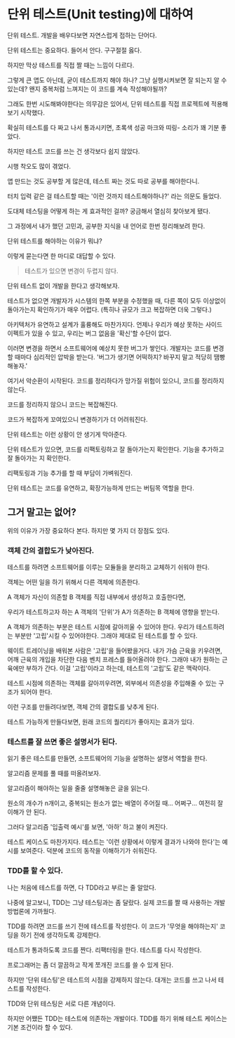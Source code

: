 # 단위 테스트(Unit testing)에 대하여

단위 테스트. 
개발을 배우다보면 자연스럽게 접하는 단어다. 

단위 테스트는 중요하다. 들어서 안다. 구구절절 옳다.

하지만 막상 테스트를 직접 짤 때는 느낌이 다르다. 

그렇게 큰 앱도 아닌데, 굳이 테스트까지 해야 하나?
그냥 실행시켜보면 잘 되는지 알 수 있는데? 
왠지 중복처럼 느껴지는 이 코드를 계속 작성해야될까?

그래도 한번 시도해봐야한다는 의무감은 있어서,
단위 테스트를 직접 프로젝트에 적용해보기 시작했다. 

확실히 테스트를 다 짜고 나서 통과시키면, 
초록색 성공 마크와 띠링- 소리가 꽤 기분 좋았다.

하지만 테스트 코드를 쓰는 건 생각보다 쉽지 않았다. 

시행 착오도 많이 겪었다. 

앱 만드는 것도 공부할 게 많은데,
테스트 짜는 것도 따로 공부를 해야한다니.

터치 입력 같은 걸 테스트할 때는
'이런 것까지 테스트해야하나?' 라는 의문도 들었다.

도대체 테스팅을 어떻게 하는 게 효과적인 걸까? 
궁금해서 열심히 찾아보게 됐다.

그 과정에서 내가 했던 고민과, 
공부한 지식을 내 언어로 한번 정리해보려 한다.

단위 테스트를 해야하는 이유가 뭐냐?

이렇게 묻는다면 한 마디로 대답할 수 있다. 

> 테스트가 있으면 변경이 두렵지 않다.

단위 테스트 없이 개발을 한다고 생각해보자. 

테스트가 없으면 개발자가 시스템의 한쪽 부분을 수정했을 때, 
다른 쪽이 모두 이상없이 돌아가는지 확인하기가 매우 어렵다. 
(특히나 규모가 크고 복잡하면 더욱 그렇다.) 

아키텍처가 유연하고 설계가 훌륭해도 마찬가지다. 
언제나 우리가 예상 못하는 사이드 이펙트가 있을 수 있고,
우리는 버그 없음을 '확신'할 수단이 없다.

이러면 변경을 하면서 소프트웨어에 예상치 못한 버그가 쌓인다. 
개발자는 코드를 변경할 때마다 심리적인 압박을 받는다. 
'버그가 생기면 어떡하지? 바꾸지 말고 적당히 땜빵해놓자.'

여기서 악순환이 시작된다. 
코드를 정리하다가 망가질 위험이 있으니, 
코드를 정리하지 않는다. 

코드를 정리하지 않으니 
코드는 복잡해진다. 

코드가 복잡하게 꼬여있으니 
변경하기가 더 어려워진다. 

단위 테스트는 이런 상황이 안 생기게 막아준다.

단위 테스트가 있으면, 
코드를 리팩토링하고 잘 돌아가는지 확인한다.
기능을 추가하고 잘 돌아가는 지 확인한다. 

리팩토링과 기능 추가를 할 때 부담이 가벼워진다.

단위 테스트는 코드를 유연하고, 
확장가능하게 만드는 버팀목 역할을 한다.

## 그거 말고는 없어?

위의 이유가 가장 중요하다 본다. 하지만 몇 가지 더 장점도 있다.

### 객체 간의 결합도가 낮아진다. 

테스트를 하려면 소프트웨어를 이루는 모듈들을 분리하고 교체하기 쉬워야 한다. 

객체는 어떤 일을 하기 위해서 다른 객체에 의존한다.

A 객체가 자신이 의존할 B 객체를 직접 내부에서 생성하고 호출한다면,

우리가 테스트하고자 하는 A 객체의 '단위'가 A가 의존하는 B 객체에 영향을 받는다.

A 객체가 의존하는 부분은 테스트 시점에 갈아끼울 수 있어야 한다. 우리가 테스트하려는 부분만 '고립'시킬 수 있어야한다. 그래야 제대로 된 테스트를 할 수 있다.

웨이트 트레이닝을 배워본 사람은 '고립'을 들어봤을거다. 내가 가슴 근육을 키우려면, 어깨 근육의 개입을 차단한 다음 벤치 프레스를 들어올려야 한다. 
그래야 내가 원하는 근육에만 부하가 간다. 이걸 '고립'이라고 하는데, 테스트의 '고립'도 같은 맥락이다. 

테스트 시점에 의존하는 객체를 갈아끼우려면, 외부에서 의존성을 주입해줄 수 있는 구조가 되어야 한다. 

이런 구조를 만들려다보면, 객체 간의 결합도를 낮추게 된다. 

테스트 가능하게 만들다보면, 원래 코드의 퀄리티가 좋아지는 효과가 있다.

### 테스트를 잘 쓰면 좋은 설명서가 된다.

읽기 좋은 테스트를 만들면, 소프트웨어의 기능을 설명하는 설명서 역할을 한다.

알고리즘 문제를 풀 때를 떠올려보자. 

알고리즘이 해야하는 일을 줄줄 설명해놓은 글을 읽는다. 

원소의 개수가 n개이고, 중복되는 원소가 없는 배열이 주어질 때... 어쩌구...
여전히 잘 이해가 안 된다. 

그러다 알고리즘 '입출력 예시'를 보면, '아하' 하고 불이 켜진다.

테스트 케이스도 마찬가지다. 테스트는 '이런 상황에서 이렇게 결과가 나와야 한다'는 예시를 보여준다.  덕분에 코드의 동작을 이해하기가 쉬워진다.

### TDD를 할 수 있다.

나는 처음에 테스트를 하면, 다 TDD라고 부르는 줄 알았다. 

나중에 알고보니, TDD는 그냥 테스팅과는 좀 달랐다. 실제 코드를 짤 때 사용하는 개발 방법론에 가까웠다.

TDD를 하려면 코드를 쓰기 전에 테스트를 작성한다. 이 코드가 '무엇을 해야하는지' 코딩을 하기 전에 생각하도록 강제한다. 

테스트가 통과하도록 코드를 짠다. 리팩터링을 한다. 테스트를 다시 작성한다.

프로그래머는 좀 더 깔끔하고 작게 쪼개진 코드를 쓸 수 있게 된다.

하지만 '단위 테스팅'은 테스트의 시점을 강제하지 않는다. 
대개는 코드를 쓰고 나서 테스트를 작성한다. 

TDD와 단위 테스팅은 서로 다른 개념이다.

하지만 어쨌든 TDD는 테스트에 의존하는 개발이다. 
TDD를 하기 위해 테스트 케이스는 기본 조건이라 할 수 있다. 





